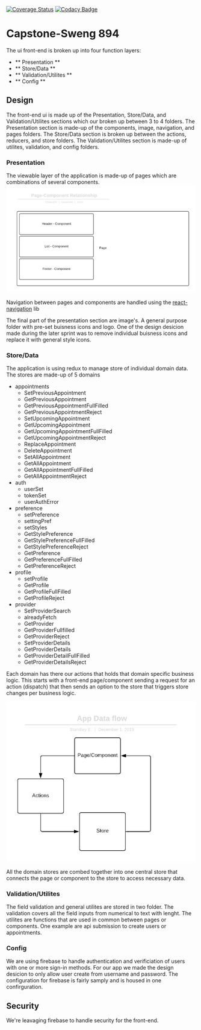 [![Coverage Status](https://coveralls.io/repos/github/bookit-app/capstoneSweng894/badge.svg?branch=master)](https://coveralls.io/github/bookit-app/capstoneSweng894?branch=master)
[![Codacy Badge](https://api.codacy.com/project/badge/Grade/a2ea299069fc4abfb967ce5c2871c9a2)](https://www.codacy.com/gh/bookit-app/capstoneSweng894?utm_source=github.com&amp;utm_medium=referral&amp;utm_content=bookit-app/capstoneSweng894&amp;utm_campaign=Badge_Grade)

# Capstone-Sweng 894

The ui front-end is broken up into four function layers:

- ** Presentation **
- ** Store/Data **
- ** Validation/Utilites **
- ** Config **

## Design 
The front-end ui is made up of the Presentation, Store/Data, and Validation/Utilites sections which 
our broken up between 3 to 4 folders. The Presentation section is made-up of the 
components, image, navigation, and pages folders. The Store/Data section is broken up between the
actions, reducers, and store folders. The Validation/Utilites section is made-up of utilites, validation,
and config folders. 

### Presentation
The viewable layer of the application is made-up of pages which are combinations of several components. 
[![viewable](./docs/images/Page-Component-Relationship.png)](./docs/images/Page-Component-Relationship.png)

Navigation between pages and components are handled using the [react-navigation](https://www.npmjs.com/package/react-navigation) lib 

The final part of the presentation section are image's. A general purpose folder with pre-set buisness icons and logo.
One of the design desicion made during the later sprint was to remove individual buisness icons and replace it with 
general style icons.

### Store/Data
The application is using redux to manage store of individual domain data. The stores are made-up of 5 domains 

- appointments
    - SetPreviousAppointment
    - GetPreviousAppointment
    - GetPreviousAppointmentFullFilled
    - GetPreviousAppointmentReject
    - SetUpcomingAppointment
    - GetUpcomingAppointment
    - GetUpcomingAppointmentFullFilled
    - GetUpcomingAppointmentReject
    - ReplaceAppointment
    - DeleteAppointment
    - SetAllAppointment
    - GetAllAppointment
    - GetAllAppointmentFullFilled
    - GetAllAppointmentReject
- auth
    - userSet
    - tokenSet
    - userAuthError
- preference
    - setPreference
    - settingPref
    - setStyles
    - GetStylePreference
    - GetStylePreferenceFullFilled
    - GetStylePreferenceReject
    - GetPreference
    - GetPreferenceFullFilled
    - GetPreferenceReject
- profile
    - setProfile
    - GetProfile
    - GetProfileFullFilled
    - GetProfileReject
- provider
    - SetProviderSearch
    - alreadyFetch
    - GetProvider
    - GetProviderFullfilled
    - GetProviderReject
    - SetProviderDetails
    - GetProviderDetails
    - GetProviderDetailFullFilled
    - GetProviderDetailsReject

Each domain has there our actions that holds that domain specific business logic. This starts with a front-end page/component sending a request for an action (dispatch) that then sends an option to the store that triggers store changes per business logic.

[![action-store](./docs/images/App-Data-Flow.png)](./docs/images/App-Data-Flow.png)

All the domain stores are combed together into one central store that connects the page or component to the store
to access necessary data.

### Validation/Utilites
The field validation and general utilites are stored in two folder. The validation covers all the field inputs from numerical to text with lenght. The utilites are functions that are used in common between pages or components. One example are api submission to create users or appointments. 

### Config
We are using firebase to handle authentication and verificiation of users with one or more sign-in methods. For our app we made the design desicion to only allow user create from username and password. The configuration for firebase is fairly samply and is housed in one confirguration.

## Security

We're leavaging firebase to handle security for the front-end.

